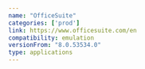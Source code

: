 ```yaml
---
name: "OfficeSuite"
categories: ['prod']
link: https://www.officesuite.com/en
compatibility: emulation
versionFrom: "8.0.53534.0"
type: applications
---
```


